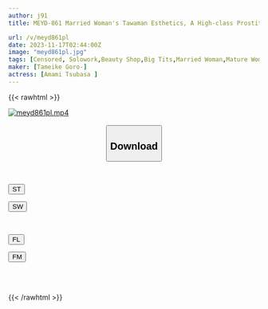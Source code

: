 ```yaml
---
author: j91
title: MEYD-861 Married Woman's Tawaman Esthetics, A High-class Prostitution Service Started By A Wife Who Secretly Borrowed Money From Her Husband At Home Tsubasa Amami

url: /v/meyd861pl
date: 2023-11-17T02:44:00Z
image: "meyd861pl.jpg"
tags: [Censored, Solowork,Beauty Shop,Big Tits,Married Woman,Mature Woman	]
maker: [Tameike Goro-]
actress: [Amami Tsubasa ]
---
```



{{< rawhtml >}}

<div class="video" data-videoid="Zzdarla0L9UqpkD">
    <a href="javascript:;">
        <img src="/v/meyd861pl/meyd861pl.jpg" width="WIDTH" height="HEIGHT" alt="meyd861pl.mp4" loading="lazy">
    </a>
</div>

<script type="text/javascript" src="https://j91.asia/asset/on-demand-st.js"></script>

<br>
  <link rel="stylesheet" href="https://j91.asia/asset/bs5.css">
  
  <center>
  <button class="btn btn-primary" type="button" data-bs-toggle="collapse" data-bs-target=".multi-collapse" aria-expanded="false" aria-controls="multiCollapseExample1 multiCollapseExample2"><h2>Download</h2></button></center>
</p>
<div class="row">
  <div class="col">
    <div class="collapse multi-collapse" id="multiCollapseExample1">
      <div class="card card-body">
	      	      <br>
<div class="buttons">  
<p><a href="https://streamtape.to/v/Zzdarla0L9UqpkD" target="_blank"><button class="btn-hover color-3"><i class="fa fa-download"></i> ST</button></a></p>
<p><a href="https://sfastwish.com/c76lgpagvwn1" target="_blank"><button class="btn-hover color-2"><i class="fa fa-download"></i> SW</button></a></p></div>
    </div>
  </div>
</div>
  <div class="col">
    <div class="collapse multi-collapse" id="multiCollapseExample2">
      <div class="card card-body">
	      <br>
<div class="buttons">
<p><a href="javascript:;" target="_blank"><button class="btn-hover color-9"><i class="fa fa-download"></i> FL</button></a></p>
<p><a href="javascript:;" target="_blank"><button class="btn-hover color-8"><i class="fa fa-download"></i> FM</button></a></p></div>
<br><br>
      </div>
    </div>
  </div>
</div>

{{< /rawhtml >}}
